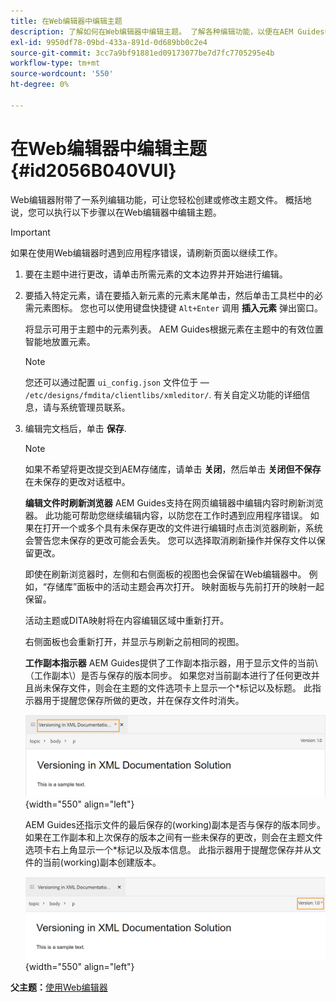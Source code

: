 ```yaml
---
title: 在Web编辑器中编辑主题
description: 了解如何在Web编辑器中编辑主题。 了解各种编辑功能，以便在AEM Guides中修改主题文件。
exl-id: 9950df78-09bd-433a-891d-0d689bb0c2e4
source-git-commit: 3cc7a9bf91881ed09173077be7d7fc7705295e4b
workflow-type: tm+mt
source-wordcount: '550'
ht-degree: 0%

---
```


# 在Web编辑器中编辑主题 {#id2056B040VUI}

Web编辑器附带了一系列编辑功能，可让您轻松创建或修改主题文件。 概括地说，您可以执行以下步骤以在Web编辑器中编辑主题。

>[!IMPORTANT]
>
> 如果在使用Web编辑器时遇到应用程序错误，请刷新页面以继续工作。

1. 要在主题中进行更改，请单击所需元素的文本边界并开始进行编辑。

1. 要插入特定元素，请在要插入新元素的元素末尾单击，然后单击工具栏中的必需元素图标。 您也可以使用键盘快捷键 `Alt+Enter` 调用 **插入元素** 弹出窗口。

   将显示可用于主题中的元素列表。 AEM Guides根据元素在主题中的有效位置智能地放置元素。

   >[!NOTE]
   >
   > 您还可以通过配置 `ui_config.json` 文件位于 —  `/etc/designs/fmdita/clientlibs/xmleditor/`. 有关自定义功能的详细信息，请与系统管理员联系。

1. 编辑完文档后，单击 **保存**.

   >[!NOTE]
   >
   > 如果不希望将更改提交到AEM存储库，请单击 **关闭**，然后单击 **关闭但不保存** 在未保存的更改对话框中。

   **编辑文件时刷新浏览器**
AEM Guides支持在网页编辑器中编辑内容时刷新浏览器。 此功能可帮助您继续编辑内容，以防您在工作时遇到应用程序错误。 如果在打开一个或多个具有未保存更改的文件进行编辑时点击浏览器刷新，系统会警告您未保存的更改可能会丢失。 您可以选择取消刷新操作并保存文件以保留更改。

   即使在刷新浏览器时，左侧和右侧面板的视图也会保留在Web编辑器中。 例如，“存储库”面板中的活动主题会再次打开。 映射面板与先前打开的映射一起保留。

   活动主题或DITA映射将在内容编辑区域中重新打开。

   右侧面板也会重新打开，并显示与刷新之前相同的视图。

   **工作副本指示器**
AEM Guides提供了工作副本指示器，用于显示文件的当前\（工作副本\）是否与保存的版本同步。 如果您对当前副本进行了任何更改并且尚未保存文件，则会在主题的文件选项卡上显示一个\*标记以及标题。 此指示器用于提醒您保存所做的更改，并在保存文件时消失。

   ![](images/working-copy-text-update-indicator.png){width="550" align="left"}

   AEM Guides还指示文件的最后保存的\(working\)副本是否与保存的版本同步。 如果在工作副本和上次保存的版本之间有一些未保存的更改，则会在主题文件选项卡右上角显示一个\*标记以及版本信息。 此指示器用于提醒您保存并从文件的当前\(working\)副本创建版本。

   ![](images/version-update-indicator.png){width="550" align="left"}


**父主题：**[&#x200B;使用Web编辑器](web-editor.md)
